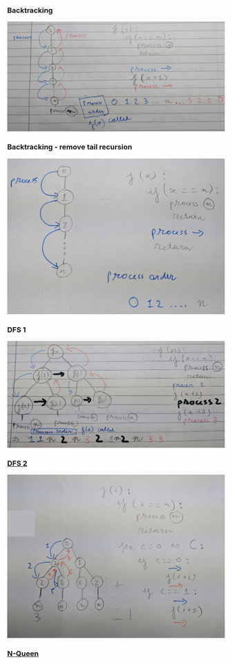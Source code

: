 
### Backtracking
<img src="./img/1.jpg" alt="drawing" width="680"/>

### Backtracking - remove tail recursion
<img src="./img/3.jpg" alt="drawing" width="680"/>

### DFS 1
<img src="./img/2.jpg" alt="drawing" width="680"/>

### [DFS 2](https://github.com/dangkhoadl/Coursera-Discrete-Optimization/blob/master/2_Knapsack/DFBB.h)
<img src="./img/4.jpg" alt="drawing" width="680"/>

### [N-Queen](https://github.com/dangkhoadl/my-Competitive-Programming-Notebook/tree/master/Problems/N_Queens)
